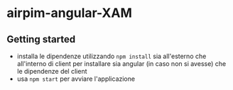 # airpim-angular-XAM

## Getting started
 - installa le dipendenze utilizzando `npm install` sia all'esterno che all'interno di client per
installare sia angular (in caso non si avesse) che le dipendenze del client
 - usa `npm start` per avviare l'applicazione
